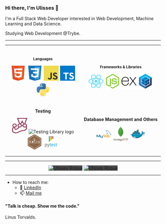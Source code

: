### Hi there, I'm Ulisses 👋

I'm a Full Stack Web Developer interested in Web Development, Machine Learning and Data Science.

Studying Web Development @Trybe.


---

<table align="center">
  <tr>
    <th align="center">
      <img width="441" height="1px">
        <p> 
          <small>
<strong> Languages </strong>

<img src="https://github.com/devicons/devicon/blob/master/icons/html5/html5-original.svg" alt="HTML logo" width="50px" height="50px" title="HTML 5"/> <img src="https://github.com/devicons/devicon/blob/master/icons/css3/css3-original.svg" alt="CSS logo" width="50px" height="50px" title="CSS 3"/> <img src="https://github.com/devicons/devicon/blob/master/icons/javascript/javascript-original.svg" alt="JavaScript logo" width="50px" height="50px" title="JavaScript"/> <img src="https://github.com/devicons/devicon/blob/master/icons/typescript/typescript-original.svg" alt="JavaScript logo" width="50px" height="50px" title="TypeScript"/> <img src="https://github.com/devicons/devicon/blob/master/icons/python/python-original.svg" alt="Python logo" width="50px" height="50px" title="Python"/> 
</small>
</p>
</th>
<th align="center">
<img width="441" height="1">
<p> 
<small>
<strong> Frameworks & Libraries </strong>

<img src="https://github.com/devicons/devicon/blob/master/icons/react/react-original.svg" alt="ReactJS logo" width="50px" height="50px" title="ReactJS" /> <img src="https://github.com/devicons/devicon/blob/master/icons/nodejs/nodejs-original.svg" alt="Node.js logo" width="50px" height="50px" title="Node.js"/> <img src="https://github.com/devicons/devicon/blob/master/icons/express/express-original.svg" alt="Express.js logo" width="50px" height="50px" title="Express.js" /> <img src="https://github.com/devicons/devicon/blob/master/icons/sequelize/sequelize-original.svg" alt="Sequelize logo" width="50px" height="50px" title="Sequelize" />
</small>
</p>
</th>
</tr>
<tr>
<tr>
<td align="center">
  
<strong> Testing </strong>

<img src="https://github.com/devicons/devicon/blob/master/icons/jest/jest-plain.svg" alt="Jest logo" width="50px" height="50px" title="Jest" /> <img src="https://testing-library.com/img/octopus-128x128.png" alt="Testing Library logo" width="50px" height="50px" title="React Testing Library" /> <img src="https://github.com/devicons/devicon/blob/master/icons/mocha/mocha-plain.svg" alt="Mocha logo" title="Mocha" width="50px" height="50px" /> <img src="https://github.com/devicons/devicon/blob/master/icons/pytest/pytest-original-wordmark.svg" alt="Pytest logo" title="Pytest" width="50px" height="50px" /> 
  
<td align="center">
  
  <strong> Database Management and Others </strong>

<img src="https://github.com/devicons/devicon/blob/master/icons/mysql/mysql-original-wordmark.svg" alt="MySQL logo" width="50px" height="50px" title="MySQL" /> <img src="https://github.com/devicons/devicon/blob/master/icons/mongodb/mongodb-original-wordmark.svg" alt="MongoDB logo" width="50px" height="50px" title="MongoDB" /> <img src="https://github.com/devicons/devicon/blob/master/icons/docker/docker-original.svg" alt="Docker logo" title="Dockert" width="50px" height="50px" />
</td>

</td>
</tr>
</table>



<!-- ---
<strong>:toolbox: Tools</strong> <br />

<strong> Languages </strong>

<img src="https://github.com/devicons/devicon/blob/master/icons/html5/html5-original.svg" alt="HTML logo" width="50px" height="50px" title="HTML 5"/> <img src="https://github.com/devicons/devicon/blob/master/icons/css3/css3-original.svg" alt="CSS logo" width="50px" height="50px" title="CSS 3"/> <img src="https://github.com/devicons/devicon/blob/master/icons/javascript/javascript-original.svg" alt="JavaScript logo" width="50px" height="50px" title="JavaScript"/> <img src="https://github.com/devicons/devicon/blob/master/icons/typescript/typescript-original.svg" alt="JavaScript logo" width="50px" height="50px" title="TypeScript"/> <img src="https://github.com/devicons/devicon/blob/master/icons/python/python-original.svg" alt="Python logo" width="50px" height="50px" title="Python"/> 

<strong> Frameworks & Libraries </strong>

<img src="https://github.com/devicons/devicon/blob/master/icons/react/react-original.svg" alt="ReactJS logo" width="50px" height="50px" title="ReactJS" /> <img src="https://github.com/devicons/devicon/blob/master/icons/nodejs/nodejs-original.svg" alt="Node.js logo" width="50px" height="50px" title="Node.js"/> <img src="https://github.com/devicons/devicon/blob/master/icons/express/express-original.svg" alt="Express.js logo" width="50px" height="50px" title="Express.js" /> <img src="https://github.com/devicons/devicon/blob/master/icons/sequelize/sequelize-original.svg" alt="Sequelize logo" width="50px" height="50px" title="Sequelize" />

<strong> Database Management </strong>

<img src="https://github.com/devicons/devicon/blob/master/icons/mysql/mysql-original-wordmark.svg" alt="MySQL logo" width="50px" height="50px" title="MySQL" /> <img src="https://github.com/devicons/devicon/blob/master/icons/mongodb/mongodb-original-wordmark.svg" alt="MongoDB logo" width="50px" height="50px" title="MongoDB" />

<strong> Testing </strong>

<img src="https://github.com/devicons/devicon/blob/master/icons/jest/jest-plain.svg" alt="Jest logo" width="50px" height="50px" title="Jest" /> <img src="https://testing-library.com/img/octopus-128x128.png" alt="Testing Library logo" width="50px" height="50px" title="React Testing Library" /> <img src="https://github.com/devicons/devicon/blob/master/icons/mocha/mocha-plain.svg" alt="Mocha logo" title="Mocha" width="50px" height="50px" /> <img src="https://github.com/devicons/devicon/blob/master/icons/pytest/pytest-original-wordmark.svg" alt="Pytest logo" title="Pytest" width="50px" height="50px" />

<strong> Machine Learning </strong>

<strong> Version Control </strong>

<img src="https://github.com/devicons/devicon/blob/master/icons/git/git-original.svg" alt="Git logo" width="50px" height="50px" title="Git" />

---
 -->
---

<p align="center">
  <img 
       height="165em" 
       src="https://github-readme-stats.vercel.app/api?username=uroque&count_private=true&show_icons=true&theme=omni&hide_rank=false"
       alt="Ulisses Roque" 
       style="background: rgb(0, 0, 0) transparent; background: rgba(0, 0, 0, 0.7);"> <img height="165em"
       src="https://github-readme-stats.vercel.app/api/top-langs/?username=uroque&layout=compact&theme=omni"
       alt="Ulisses Roque"
       style="background: rgb(0, 0, 0) transparent; background: rgba(0, 0, 0, 0.7);" />
</p>

---

- How to reach me: 
     - :office: [LinkedIn](https://www.linkedin.com/in/ulisses-roque/)
     - 📫 [Mail me](mailto:ulissesroque@protonmail.com)
<p>     
  <h4>"Talk is cheap. Show me the code."</h4> Linus Torvalds.
</p>


<!--
**uroque/uroque** is a ✨ _special_ ✨ repository because its `README.md` (this file) appears on your GitHub profile.

Here are some ideas to get you started:

- 🔭 I’m currently working on ...
- 🌱 I’m currently learning Web Development
- 👯 I’m looking to collaborate on ...
- 🤔 I’m looking for help with ...
- 💬 Ask me about ...

- 😄 Pronouns: ...
- ⚡ Fun fact: ...
-->

<!-- <p align="center"> 
  Visitor count<br>
  <img src="https://profile-counter.glitch.me/uroque/count.svg" />
</p> -->
